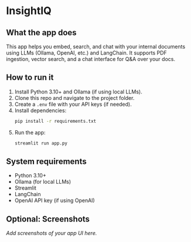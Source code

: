 # InsightIQ

## What the app does
This app helps you embed, search, and chat with your internal documents using LLMs (Ollama, OpenAI, etc.) and LangChain. It supports PDF ingestion, vector search, and a chat interface for Q&A over your docs.

## How to run it
1. Install Python 3.10+ and Ollama (if using local LLMs).
2. Clone this repo and navigate to the project folder.
3. Create a `.env` file with your API keys (if needed).
4. Install dependencies:
   ```bash
   pip install -r requirements.txt
   ```
5. Run the app:
   ```bash
   streamlit run app.py
   ```

## System requirements
- Python 3.10+
- Ollama (for local LLMs)
- Streamlit
- LangChain
- OpenAI API key (if using OpenAI)

## Optional: Screenshots
_Add screenshots of your app UI here._
